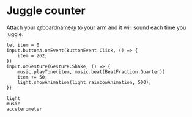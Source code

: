 # Juggle counter

Attach your @boardname@ to your arm and it will sound each time you juggle.

```blocks
let item = 0
input.buttonA.onEvent(ButtonEvent.Click, () => {
    item = 262;
})
input.onGesture(Gesture.Shake, () => {
    music.playTone(item, music.beat(BeatFraction.Quarter))
    item += 50;
    light.showAnimation(light.rainbowAnimation, 500);
})
```

```package
light
music
accelerometer
```